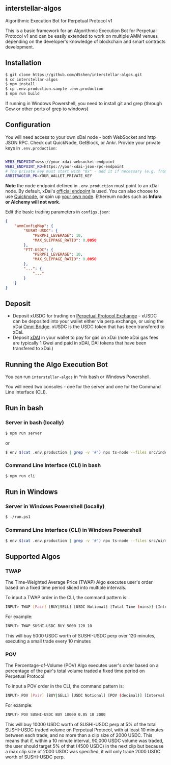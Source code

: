 ## interstellar-algos

Algorithmic Execution Bot for Perpetual Protocol v1

This is a basic framework for an Algorithmic Execution Bot for Perpetual Protocol v1 and can be easily extended to work on multiple AMM venues depending on the developer's knowledge of blockchain and smart contracts development. 

## Installation

```bash
$ git clone https://github.com/d5shen/interstellar-algos.git
$ cd interstellar-algos
$ npm install
$ cp .env.production.sample .env.production
$ npm run build
```

If running in Windows Powershell, you need to install git and grep (through Gow or other ports of grep to windows)

## Configuration

You will need access to your own xDai node - both WebSocket and http JSON RPC. Check out QuickNode, GetBlock, or Ankr.
Provide your private keys in `.env.production`:

```bash

WEB3_ENDPOINT=wss://your-xdai-websocket-endpoint
WEB3_ENDPOINT_RO=https://your-xdai-json-rpc-endpoint
# The private key must start with "0x" - add it if necessary (e.g. from private key exported from Metamask)
ARBITRAGEUR_PK=YOUR_WALLET_PRIVATE_KEY
```
**Note** the node endpoint defined in `.env.production` must point to an xDai node. By default, xDai's [official endpoint](https://www.xdaichain.com/for-developers/developer-resources#json-rpc-endpoints) is used. You can also choose to use [Quicknode](https://www.quicknode.com/), or spin up [your own node](https://www.xdaichain.com/for-validators/node-deployment/manual-deployment). Ethereum nodes such as **Infura or Alchemy will not work**.

Edit the basic trading parameters in `configs.json`:

```json
{
    "ammConfigMap": {
        "SUSHI-USDC": {
            "PERPFI_LEVERAGE": 10,
            "MAX_SLIPPAGE_RATIO": 0.0050
        },
        "FTT-USDC": {
            "PERPFI_LEVERAGE": 10,
            "MAX_SLIPPAGE_RATIO": 0.0050
        },
        "...": {
            "..."
        }
    }
}
```


## Deposit

- Deposit xUSDC for trading on [Perpetual Protocol Exchange](https://perp.exchange/) - xUSDC can be deposited into your wallet either via perp.exchange, or using the xDai [Omni Bridge](https://omni.xdaichain.com/). xUSDC is the USDC token that has been transfered to xDai.
- Deposit [xDAI](https://www.xdaichain.com/for-users/get-xdai-tokens) in your wallet to pay for gas on xDai (note xDai gas fees are typically 1 Gwei and paid in xDAI, DAI tokens that have been transfered to xDai.)

## Running the Algo Execution Bot 

You can run `interstellar-algos` in *nix bash or Windows Powershell.

You will need two consoles - one for the server and one for the Command Line Interface (CLI).

## Run in bash

### Server in bash (locally)
```bash
$ npm run server
```
or
```bash
$ env $(cat .env.production | grep -v '#') npx ts-node --files src/index.ts
```

### Command Line Interface (CLI) in bash
```bash
$ npm run cli
```

## Run in Windows

### Server in Windows Powershell (locally)
```bash
$ ./run.ps1
```

### Command Line Interface (CLI) in Windows Powershell
```bash
$ env $(cat .env.production | grep -v '#') npx ts-node --files src/ui/main.ts
```

## Supported Algos

### TWAP

The Time-Weighted Average Price (TWAP) Algo executes user's order based on a fixed time period sliced into multiple intervals.

To input a TWAP order in the CLI, the command pattern is:

```bash
INPUT> TWAP [Pair] [BUY|SELL] [USDC Notional] [Total Time (mins)] [Interval (mins)]
```

For example:
```bash
INPUT> TWAP SUSHI-USDC BUY 5000 120 10
```

This will buy 5000 USDC worth of SUSHI-USDC perp over 120 minutes, executing a small trade every 10 minutes

### POV

The Percentage-of-Volume (POV) Algo executes user's order based on a percentage of the pair's total volume traded a fixed time period on Perpetual Protocol

To input a POV order in the CLI, the command pattern is:

```bash
INPUT> POV [Pair] [BUY|SELL] [USDC Notional] [POV (decimal)] [Interval (mins)] [Max Clip Size (optional)]
```

For example:
```bash
INPUT> POV SUSHI-USDC BUY 10000 0.05 10 2000
```

This will buy 10000 USDC worth of SUSHI-USDC perp at 5% of the total SUSHI-USDC traded volume on Perpetual Protocol, with at least 10 minutes between each trade, and no more than a clip size of 2000 USDC. This means that if, within a 10 minute interval, 90,000 USDC volume was traded, the user should target 5% of that (4500 USDC) in the next clip but because a max clip size of 2000 USDC was specified, it will only trade 2000 USDC worth of SUSHI-USDC perp.